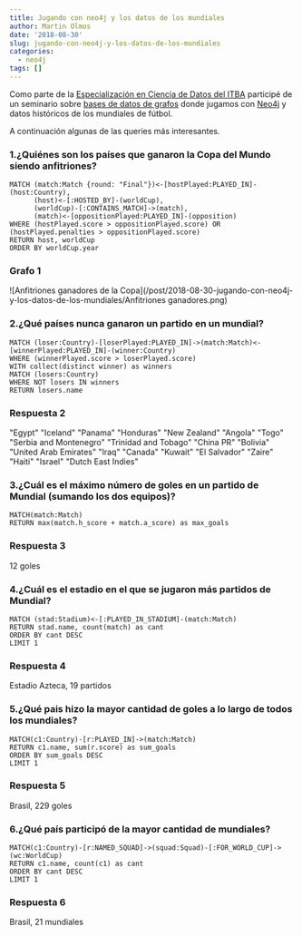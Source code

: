 ```yaml
---
title: Jugando con neo4j y los datos de los mundiales
author: Martin Olmos
date: '2018-08-30'
slug: jugando-con-neo4j-y-los-datos-de-los-mundiales
categories:
  - neo4j
tags: []
---
```


Como parte de la [Especialización en Ciencia de Datos del ITBA][1] participé de un seminario sobre [bases de datos de grafos][2] donde jugamos con [Neo4j][3] y datos históricos de los mundiales de fútbol.

A continuación algunas de las queries más interesantes.

### 1.¿Quiénes son los países que ganaron la Copa del Mundo siendo anfitriones?

```
MATCH (match:Match {round: "Final"})<-[hostPlayed:PLAYED_IN]-(host:Country),
      (host)<-[:HOSTED_BY]-(worldCup),
      (worldCup)-[:CONTAINS_MATCH]->(match),
      (match)<-[oppositionPlayed:PLAYED_IN]-(opposition)
WHERE (hostPlayed.score > oppositionPlayed.score) OR (hostPlayed.penalties > oppositionPlayed.score)
RETURN host, worldCup
ORDER BY worldCup.year
```
### Grafo 1

![Anfitriones ganadores de la Copa](/post/2018-08-30-jugando-con-neo4j-y-los-datos-de-los-mundiales/Anfitriones ganadores.png)

### 2.¿Qué países nunca ganaron un partido en un mundial?

```
MATCH (loser:Country)-[loserPlayed:PLAYED_IN]->(match:Match)<-[winnerPlayed:PLAYED_IN]-(winner:Country)
WHERE (winnerPlayed.score > loserPlayed.score)
WITH collect(distinct winner) as winners
MATCH (losers:Country)
WHERE NOT losers IN winners
RETURN losers.name        
```
### Respuesta 2
"Egypt"
"Iceland"
"Panama"
"Honduras"
"New Zealand"
"Angola"
"Togo"
"Serbia and Montenegro"
"Trinidad and Tobago"
"China PR"
"Bolivia"
"United Arab Emirates"
"Iraq"
"Canada"
"Kuwait"
"El Salvador"
"Zaire"
"Haiti"
"Israel"
"Dutch East Indies"
### 3.¿Cuál es el máximo número de goles en un partido de Mundial (sumando los dos equipos)?

```
MATCH(match:Match)
RETURN max(match.h_score + match.a_score) as max_goals
```

### Respuesta 3
12 goles 

### 4.¿Cuál es el estadio en el que se jugaron más partidos de Mundial?

```
MATCH (stad:Stadium)<-[:PLAYED_IN_STADIUM]-(match:Match)
RETURN stad.name, count(match) as cant
ORDER BY cant DESC
LIMIT 1
```

### Respuesta 4
Estadio Azteca, 19 partidos

### 5.¿Qué pais hizo la mayor cantidad de goles a lo largo de todos los mundiales?

```
MATCH(c1:Country)-[r:PLAYED_IN]->(match:Match)
RETURN c1.name, sum(r.score) as sum_goals
ORDER BY sum_goals DESC
LIMIT 1
```

### Respuesta 5
Brasil, 229 goles

### 6.¿Qué país participó de la mayor cantidad de mundiales?

```
MATCH(c1:Country)-[r:NAMED_SQUAD]->(squad:Squad)-[:FOR_WORLD_CUP]->(wc:WorldCup)
RETURN c1.name, count(c1) as cant
ORDER BY cant DESC
LIMIT 1
```

### Respuesta 6
Brasil, 21 mundiales


[1]:https://www.itba.edu.ar/postgrado/maestrias-y-especializaciones/especializacion-en-ciencia-de-datos/
[2]:https://es.wikipedia.org/wiki/Base_de_datos_orientada_a_grafos
[3]:https://neo4j.com/